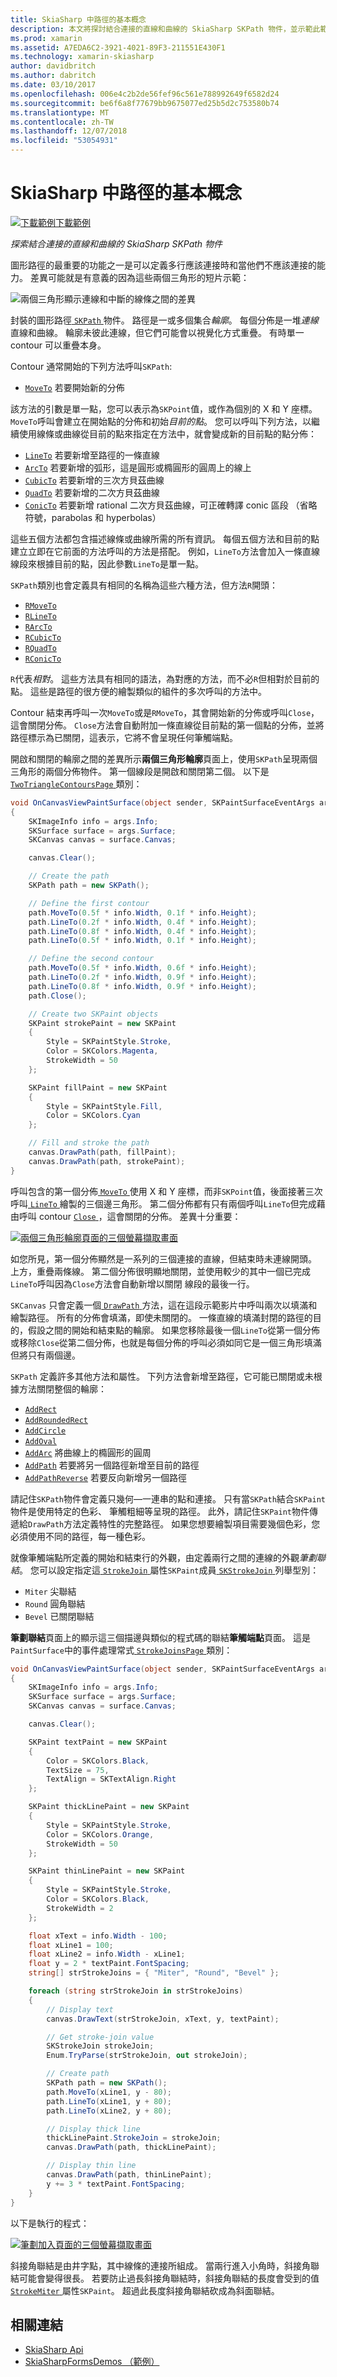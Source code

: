 ```yaml
---
title: SkiaSharp 中路徑的基本概念
description: 本文將探討結合連接的直線和曲線的 SkiaSharp SKPath 物件，並示範此範例程式碼。
ms.prod: xamarin
ms.assetid: A7EDA6C2-3921-4021-89F3-211551E430F1
ms.technology: xamarin-skiasharp
author: davidbritch
ms.author: dabritch
ms.date: 03/10/2017
ms.openlocfilehash: 006e4c2b2de56fef96c561e788992649f6582d24
ms.sourcegitcommit: be6f6a8f77679bb9675077ed25b5d2c753580b74
ms.translationtype: MT
ms.contentlocale: zh-TW
ms.lasthandoff: 12/07/2018
ms.locfileid: "53054931"
---
```

# <a name="path-basics-in-skiasharp"></a>SkiaSharp 中路徑的基本概念

[![下載範例](~/media/shared/download.png)下載範例](https://developer.xamarin.com/samples/xamarin-forms/SkiaSharpForms/Demos/)

_探索結合連接的直線和曲線的 SkiaSharp SKPath 物件_

圖形路徑的最重要的功能之一是可以定義多行應該連接時和當他們不應該連接的能力。 差異可能就是有意義的因為這些兩個三角形的短片示範：

![](paths-images/connectedlinesexample.png "兩個三角形顯示連線和中斷的線條之間的差異")

封裝的圖形路徑[ `SKPath` ](xref:SkiaSharp.SKPath)物件。 路徑是一或多個集合*輪廓*。 每個分佈是一堆*連線*直線和曲線。 輪廓未彼此連線，但它們可能會以視覺化方式重疊。 有時單一 contour 可以重疊本身。

Contour 通常開始的下列方法呼叫`SKPath`:

- [`MoveTo`](SkiaSharp.SKPath.MoveTo*) 若要開始新的分佈

該方法的引數是單一點，您可以表示為`SKPoint`值，或作為個別的 X 和 Y 座標。 `MoveTo`呼叫會建立在開始點的分佈和初始*目前的點*。 您可以呼叫下列方法，以繼續使用線條或曲線從目前的點來指定在方法中，就會變成新的目前點的點分佈：

- [`LineTo`](SkiaSharp.SKPath.LineTo*) 若要新增至路徑的一條直線
- [`ArcTo`](SkiaSharp.SKPath.ArcTo*) 若要新增的弧形，這是圓形或橢圓形的圓周上的線上
- [`CubicTo`](SkiaSharp.SKPath.CubicTo*) 若要新增的三次方貝茲曲線
- [`QuadTo`](SkiaSharp.SKPath.QuadTo*) 若要新增的二次方貝茲曲線
- [`ConicTo`](SkiaSharp.SKPath.ConicTo*) 若要新增 rational 二次方貝茲曲線，可正確轉譯 conic 區段 （省略符號，parabolas 和 hyperbolas）

這些五個方法都包含描述線條或曲線所需的所有資訊。 每個五個方法和目前的點建立立即在它前面的方法呼叫的方法是搭配。 例如，`LineTo`方法會加入一條直線線段來根據目前的點，因此參數`LineTo`是單一點。

`SKPath`類別也會定義具有相同的名稱為這些六種方法，但方法`R`開頭：

- [`RMoveTo`]((SkiaSharp.SKPath.RMoveTo*))
- [`RLineTo`](SkiaSharp.SKPath.RLineTo*)
- [`RArcTo`](SkiaSharp.SKPath.RArcTo*)
- [`RCubicTo`](SkiaSharp.SKPath.RCubicTo*)
- [`RQuadTo`](SkiaSharp.SKPath.RQuadTo*)
- [`RConicTo`](SkiaSharp.SKPath.RConicTo*)

`R`代表*相對*。 這些方法具有相同的語法，為對應的方法，而不必`R`但相對於目前的點。 這些是路徑的很方便的繪製類似的組件的多次呼叫的方法中。

Contour 結束再呼叫一次`MoveTo`或是`RMoveTo`，其會開始新的分佈或呼叫`Close`，這會關閉分佈。 `Close`方法會自動附加一條直線從目前點的第一個點的分佈，並將路徑標示為已關閉，這表示，它將不會呈現任何筆觸端點。

開啟和關閉的輪廓之間的差異所示**兩個三角形輪廓**頁面上，使用`SKPath`呈現兩個三角形的兩個分佈物件。 第一個線段是開啟和關閉第二個。 以下是[ `TwoTriangleContoursPage` ](https://github.com/xamarin/xamarin-forms-samples/blob/master/SkiaSharpForms/Demos/Demos/SkiaSharpFormsDemos/LinesAndPaths/TwoTriangleContoursPage.cs)類別：

```csharp
void OnCanvasViewPaintSurface(object sender, SKPaintSurfaceEventArgs args)
{
    SKImageInfo info = args.Info;
    SKSurface surface = args.Surface;
    SKCanvas canvas = surface.Canvas;

    canvas.Clear();

    // Create the path
    SKPath path = new SKPath();

    // Define the first contour
    path.MoveTo(0.5f * info.Width, 0.1f * info.Height);
    path.LineTo(0.2f * info.Width, 0.4f * info.Height);
    path.LineTo(0.8f * info.Width, 0.4f * info.Height);
    path.LineTo(0.5f * info.Width, 0.1f * info.Height);

    // Define the second contour
    path.MoveTo(0.5f * info.Width, 0.6f * info.Height);
    path.LineTo(0.2f * info.Width, 0.9f * info.Height);
    path.LineTo(0.8f * info.Width, 0.9f * info.Height);
    path.Close();

    // Create two SKPaint objects
    SKPaint strokePaint = new SKPaint
    {
        Style = SKPaintStyle.Stroke,
        Color = SKColors.Magenta,
        StrokeWidth = 50
    };

    SKPaint fillPaint = new SKPaint
    {
        Style = SKPaintStyle.Fill,
        Color = SKColors.Cyan
    };

    // Fill and stroke the path
    canvas.DrawPath(path, fillPaint);
    canvas.DrawPath(path, strokePaint);
}
```

呼叫包含的第一個分佈[ `MoveTo` ](xref:SkiaSharp.SKPath.MoveTo(System.Single,System.Single))使用 X 和 Y 座標，而非`SKPoint`值，後面接著三次呼叫[ `LineTo` ](xref:SkiaSharp.SKPath.LineTo(System.Single,System.Single))繪製的三個邊三角形。 第二個分佈都有只有兩個呼叫`LineTo`但完成藉由呼叫 contour [ `Close` ](xref:SkiaSharp.SKPath.Close)，這會關閉的分佈。 差異十分重要：

[![](paths-images/twotrianglecontours-small.png "兩個三角形輪廓頁面的三個螢幕擷取畫面")](paths-images/twotrianglecontours-large.png#lightbox "的兩個三角形輪廓頁面的三個螢幕擷取畫面")

如您所見，第一個分佈顯然是一系列的三個連接的直線，但結束時未連線開頭。 上方，重疊兩條線。 第二個分佈很明顯地關閉，並使用較少的其中一個已完成`LineTo`呼叫因為`Close`方法會自動新增以關閉 線段的最後一行。

`SKCanvas` 只會定義一個[ `DrawPath` ](xref:SkiaSharp.SKCanvas.DrawPath(SkiaSharp.SKPath,SkiaSharp.SKPaint))方法，這在這段示範影片中呼叫兩次以填滿和繪製路徑。 所有的分佈會填滿，即使未關閉的。 一條直線的填滿封閉的路徑的目的，假設之間的開始和結束點的輪廓。 如果您移除最後一個`LineTo`從第一個分佈或移除`Close`從第二個分佈，也就是每個分佈的呼叫必須如同它是一個三角形填滿但將只有兩個邊。

`SKPath` 定義許多其他方法和屬性。 下列方法會新增至路徑，它可能已關閉或未根據方法關閉整個的輪廓：

- [`AddRect`](xref:SkiaSharp.SKPath.AddRect*)
- [`AddRoundedRect`](xref:SkiaSharp.SKPath.AddRoundedRect(SkiaSharp.SKRect,System.Single,System.Single,SkiaSharp.SKPathDirection))
- [`AddCircle`](xref:SkiaSharp.SKPath.AddCircle(System.Single,System.Single,System.Single,SkiaSharp.SKPathDirection))
- [`AddOval`](xref:SkiaSharp.SKPath.AddOval(SkiaSharp.SKRect,SkiaSharp.SKPathDirection))
- [`AddArc`](xref:SkiaSharp.SKPath.AddArc(SkiaSharp.SKRect,System.Single,System.Single)) 將曲線上的橢圓形的圓周
- [`AddPath`](xref:SkiaSharp.SKPath.AddPath*) 若要將另一個路徑新增至目前的路徑
- [`AddPathReverse`](xref:SkiaSharp.SKPath.AddPathReverse(SkiaSharp.SKPath)) 若要反向新增另一個路徑

請記住`SKPath`物件會定義只幾何&mdash;一連串的點和連接。 只有當`SKPath`結合`SKPaint`物件是使用特定的色彩、 筆觸粗細等呈現的路徑。 此外，請記住`SKPaint`物件傳遞給`DrawPath`方法定義特性的完整路徑。 如果您想要繪製項目需要幾個色彩，您必須使用不同的路徑，每一種色彩。

就像筆觸端點所定義的開始和結束行的外觀，由定義兩行之間的連線的外觀*筆劃聯結*。 您可以設定指定這[ `StrokeJoin` ](xref:SkiaSharp.SKPaint.StrokeJoin)屬性`SKPaint`成員[ `SKStrokeJoin` ](xref:SkiaSharp.SKStrokeJoin)列舉型別：

- `Miter` 尖聯結
- `Round` 圓角聯結
- `Bevel` 已關閉聯結

**筆劃聯結**頁面上的顯示這三個描邊與類似的程式碼的聯結**筆觸端點**頁面。 這是`PaintSurface`中的事件處理常式[ `StrokeJoinsPage` ](https://github.com/xamarin/xamarin-forms-samples/blob/master/SkiaSharpForms/Demos/Demos/SkiaSharpFormsDemos/LinesAndPaths/StrokeJoinsPage.cs)類別：

```csharp
void OnCanvasViewPaintSurface(object sender, SKPaintSurfaceEventArgs args)
{
    SKImageInfo info = args.Info;
    SKSurface surface = args.Surface;
    SKCanvas canvas = surface.Canvas;

    canvas.Clear();

    SKPaint textPaint = new SKPaint
    {
        Color = SKColors.Black,
        TextSize = 75,
        TextAlign = SKTextAlign.Right
    };

    SKPaint thickLinePaint = new SKPaint
    {
        Style = SKPaintStyle.Stroke,
        Color = SKColors.Orange,
        StrokeWidth = 50
    };

    SKPaint thinLinePaint = new SKPaint
    {
        Style = SKPaintStyle.Stroke,
        Color = SKColors.Black,
        StrokeWidth = 2
    };

    float xText = info.Width - 100;
    float xLine1 = 100;
    float xLine2 = info.Width - xLine1;
    float y = 2 * textPaint.FontSpacing;
    string[] strStrokeJoins = { "Miter", "Round", "Bevel" };

    foreach (string strStrokeJoin in strStrokeJoins)
    {
        // Display text
        canvas.DrawText(strStrokeJoin, xText, y, textPaint);

        // Get stroke-join value
        SKStrokeJoin strokeJoin;
        Enum.TryParse(strStrokeJoin, out strokeJoin);

        // Create path
        SKPath path = new SKPath();
        path.MoveTo(xLine1, y - 80);
        path.LineTo(xLine1, y + 80);
        path.LineTo(xLine2, y + 80);

        // Display thick line
        thickLinePaint.StrokeJoin = strokeJoin;
        canvas.DrawPath(path, thickLinePaint);

        // Display thin line
        canvas.DrawPath(path, thinLinePaint);
        y += 3 * textPaint.FontSpacing;
    }
}
```

以下是執行的程式：

[![](paths-images/strokejoins-small.png "筆劃加入頁面的三個螢幕擷取畫面")](paths-images/strokejoins-large.png#lightbox "筆劃加入頁面的三個螢幕擷取畫面")

斜接角聯結是由井字點，其中線條的連接所組成。 當兩行進入小角時，斜接角聯結可能會變得很長。 若要防止過長斜接角聯結時，斜接角聯結的長度會受到的值[ `StrokeMiter` ](xref:SkiaSharp.SKPaint.StrokeMiter)屬性`SKPaint`。 超過此長度斜接角聯結砍成為斜面聯結。


## <a name="related-links"></a>相關連結

- [SkiaSharp Api](https://docs.microsoft.com/dotnet/api/skiasharp)
- [SkiaSharpFormsDemos （範例）](https://developer.xamarin.com/samples/xamarin-forms/SkiaSharpForms/Demos/)
